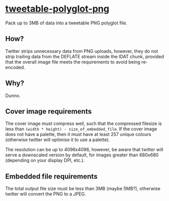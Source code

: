 # [tweetable-polyglot-png](https://github.com/DavidBuchanan314/tweetable-polyglot-png)
Pack up to 3MB of data into a tweetable PNG polyglot file.

## How?

Twitter strips unnecessary data from PNG uploads, however, they do not strip
trailing data from the DEFLATE stream inside the IDAT chunk, provided that the
overall image file meets the requirements to avoid being re-encoded.

## Why?

Dunno.

## Cover image requirements

The cover image must compress well, such that the compressed filesize is less than
`(width * height) - size_of_embedded_file`. If the cover image does not have a
palette, then it must have at least 257 unique colours (otherwise twitter will
optimise it to use a palette).

The resolution can be up to 4096x4096, however, be aware that twitter will serve
a downscaled version by default, for images greater than 680x680 (depending on your display DPI, etc.).

## Embedded file requirements

The total output file size must be less than 3MB (maybe 5MB?), otherwise
twitter will convert the PNG to a JPEG.
